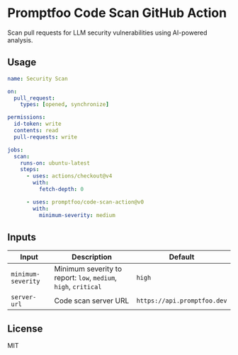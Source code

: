 # Promptfoo Code Scan GitHub Action

Scan pull requests for LLM security vulnerabilities using AI-powered analysis.

## Usage

```yaml
name: Security Scan

on:
  pull_request:
    types: [opened, synchronize]

permissions:
  id-token: write
  contents: read
  pull-requests: write

jobs:
  scan:
    runs-on: ubuntu-latest
    steps:
      - uses: actions/checkout@v4
        with:
          fetch-depth: 0

      - uses: promptfoo/code-scan-action@v0
        with:
          minimum-severity: medium
```

## Inputs

| Input | Description | Default |
|-------|-------------|---------|
| `minimum-severity` | Minimum severity to report: `low`, `medium`, `high`, `critical` | `high` |
| `server-url` | Code scan server URL | `https://api.promptfoo.dev` |

## License

MIT
